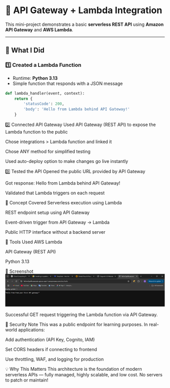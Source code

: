 # 🔌 API Gateway + Lambda Integration

This mini-project demonstrates a basic **serverless REST API** using **Amazon API Gateway** and **AWS Lambda**.

---

## 🔧 What I Did

### 1️⃣ Created a Lambda Function
- Runtime: **Python 3.13**
- Simple function that responds with a JSON message

```python
def lambda_handler(event, context):
    return {
        'statusCode': 200,
        'body': 'Hello from Lambda behind API Gateway!'
    }
```

2️⃣ Connected API Gateway
Used API Gateway (REST API) to expose the Lambda function to the public

Chose integrations > Lambda function and linked it

Chose ANY method for simplified testing

Used auto-deploy option to make changes go live instantly

3️⃣ Tested the API
Opened the public URL provided by API Gateway

Got response: Hello from Lambda behind API Gateway!

Validated that Lambda triggers on each request

🧠 Concept Covered
Serverless execution using Lambda

REST endpoint setup using API Gateway

Event-driven trigger from API Gateway → Lambda

Public HTTP interface without a backend server

🧰 Tools Used
AWS Lambda

API Gateway (REST API)

Python 3.13

📸 Screenshot
![ouput](return.png)

Successful GET request triggering the Lambda function via API Gateway.

🔐 Security Note
This was a public endpoint for learning purposes. In real-world applications:

Add authentication (API Key, Cognito, IAM)

Set CORS headers if connecting to frontend

Use throttling, WAF, and logging for production

💡 Why This Matters
This architecture is the foundation of modern serverless APIs — fully managed, highly scalable, and low cost. No servers to patch or maintain!